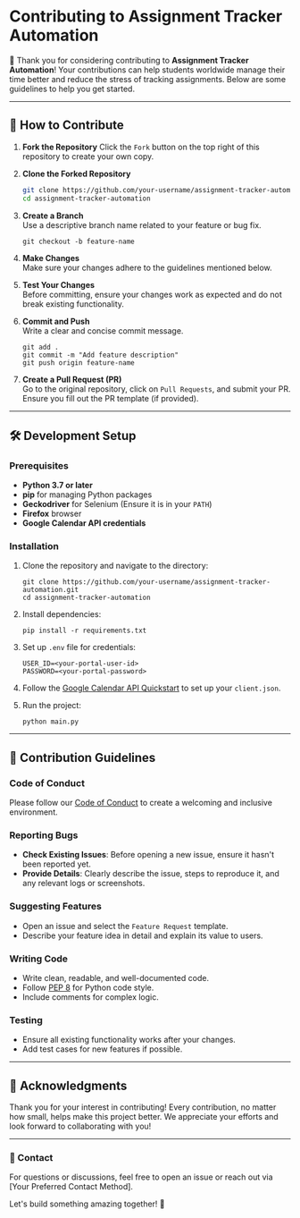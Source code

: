 # Contributing to Assignment Tracker Automation

🎉 Thank you for considering contributing to **Assignment Tracker Automation**! Your contributions can help students worldwide manage their time better and reduce the stress of tracking assignments. Below are some guidelines to help you get started.

---

## 🚀 How to Contribute

1. **Fork the Repository**
   Click the `Fork` button on the top right of this repository to create your own copy.

2. **Clone the Forked Repository**
   ```bash
   git clone https://github.com/your-username/assignment-tracker-automation.git
   cd assignment-tracker-automation


1.  **Create a Branch**\
    Use a descriptive branch name related to your feature or bug fix.

    ```
    git checkout -b feature-name

    ```

2.  **Make Changes**\
    Make sure your changes adhere to the guidelines mentioned below.

3.  **Test Your Changes**\
    Before committing, ensure your changes work as expected and do not break existing functionality.

4.  **Commit and Push**\
    Write a clear and concise commit message.

    ```
    git add .
    git commit -m "Add feature description"
    git push origin feature-name

    ```

5.  **Create a Pull Request (PR)**\
    Go to the original repository, click on `Pull Requests`, and submit your PR. Ensure you fill out the PR template (if provided).

* * * * *

🛠️ Development Setup
---------------------

### Prerequisites

-   **Python 3.7 or later**
-   **pip** for managing Python packages
-   **Geckodriver** for Selenium (Ensure it is in your `PATH`)
-   **Firefox** browser
-   **Google Calendar API credentials**

### Installation

1.  Clone the repository and navigate to the directory:

    ```
    git clone https://github.com/your-username/assignment-tracker-automation.git
    cd assignment-tracker-automation

    ```

2.  Install dependencies:

    ```
    pip install -r requirements.txt

    ```

3.  Set up `.env` file for credentials:

    ```
    USER_ID=<your-portal-user-id>
    PASSWORD=<your-portal-password>

    ```

4.  Follow the [Google Calendar API Quickstart](https://developers.google.com/calendar/quickstart/python) to set up your `client.json`.

5.  Run the project:

    ```
    python main.py

    ```

* * * * *

📝 Contribution Guidelines
--------------------------

### Code of Conduct

Please follow our [Code of Conduct](https://chatgpt.com/c/CODE_OF_CONDUCT.md) to create a welcoming and inclusive environment.

### Reporting Bugs

-   **Check Existing Issues**: Before opening a new issue, ensure it hasn't been reported yet.
-   **Provide Details**: Clearly describe the issue, steps to reproduce it, and any relevant logs or screenshots.

### Suggesting Features

-   Open an issue and select the `Feature Request` template.
-   Describe your feature idea in detail and explain its value to users.

### Writing Code

-   Write clean, readable, and well-documented code.
-   Follow [PEP 8](https://pep8.org/) for Python code style.
-   Include comments for complex logic.

### Testing

-   Ensure all existing functionality works after your changes.
-   Add test cases for new features if possible.

* * * * *

🙌 Acknowledgments
------------------

Thank you for your interest in contributing! Every contribution, no matter how small, helps make this project better. We appreciate your efforts and look forward to collaborating with you!

* * * * *

### 🌟 Contact

For questions or discussions, feel free to open an issue or reach out via [Your Preferred Contact Method].

Let's build something amazing together! 🚀
